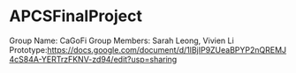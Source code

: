 # APCSFinalProject
Group Name: CaGoFi
Group Members: Sarah Leong, Vivien Li
Prototype:https://docs.google.com/document/d/1lBjIP9ZUeaBPYP2nQREMJ4cS84A-YERTrzFKNV-zd94/edit?usp=sharing
